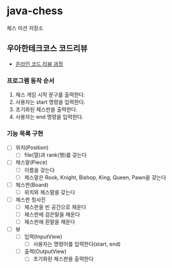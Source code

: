 # java-chess

체스 미션 저장소

## 우아한테크코스 코드리뷰

- [온라인 코드 리뷰 과정](https://github.com/woowacourse/woowacourse-docs/blob/master/maincourse/README.md)

### 프로그램 동작 순서

1. 체스 게임 시작 문구를 출력한다.
2. 사용자는 start 명령을 입력한다.
3. 초기화된 체스판을 출력한다.
4. 사용자는 end 명령을 입력한다.

### 기능 목록 구현
- [ ] 위치(Position)
    - [ ] file(열)과 rank(행)를 갖는다
- [ ] 체스말(Piece)
    - [ ] 이름을 갖는다
    - [ ] 체스말은 Rook, Knight, Bishop, King, Queen, Pawn을 갖는다
- [ ] 체스판(Board)
    - [ ] 위치와 체스말을 갖는다
- [ ] 체스판 청사진
    - [ ] 체스판을 빈 공간으로 채운다
    - [ ] 체스판에 검은말을 채운다
    - [ ] 체스판에 흰말을 채운다
- [ ] 뷰
    - [ ] 입력(InputView)
        - [ ] 사용자는 명령어를 입력한다(start, end)
    - [ ] 출력(OutputView)
        - [ ] 초기화된 체스판을 출력한다
